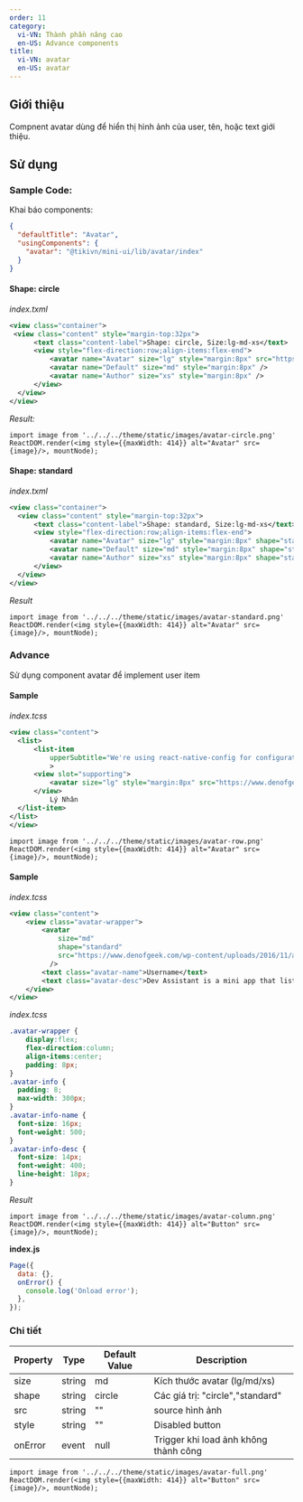 ```yaml
---
order: 11
category:
  vi-VN: Thành phần nâng cao
  en-US: Advance components
title:
  vi-VN: avatar
  en-US: avatar
---
```


## Giới thiệu

Compnent avatar dùng để hiển thị hình ảnh của user, tên, hoặc text giới thiệu.

## Sử dụng

### Sample Code:
Khai báo components:
```json
{
  "defaultTitle": "Avatar",
  "usingComponents": {
    "avatar": "@tikivn/mini-ui/lib/avatar/index"
  }
}
```

#### Shape: circle

*index.txml*
```xml
<view class="container">
 <view class="content" style="margin-top:32px">
      <text class="content-label">Shape: circle, Size:lg-md-xs</text>
      <view style="flex-direction:row;align-items:flex-end">
          <avatar name="Avatar" size="lg" style="margin:8px" src="https://www.denofgeek.com/wp-content/uploads/2016/11/avatar-sequel.jpg"/>
          <avatar name="Default" size="md" style="margin:8px" />
          <avatar name="Author" size="xs" style="margin:8px" />
      </view>
  </view>
</view>
```

*Result:*
```__react
import image from '../../../theme/static/images/avatar-circle.png'
ReactDOM.render(<img style={{maxWidth: 414}} alt="Avatar" src={image}/>, mountNode);
```

#### Shape: standard

*index.txml*
```xml
<view class="container">
  <view class="content" style="margin-top:32px">
      <text class="content-label">Shape: standard, Size:lg-md-xs</text>
      <view style="flex-direction:row;align-items:flex-end">
          <avatar name="Avatar" size="lg" style="margin:8px" shape="standard" src="https://www.denofgeek.com/wp-content/uploads/2016/11/avatar-sequel.jpg"/>
          <avatar name="Default" size="md" style="margin:8px" shape="standard"/>
          <avatar name="Author" size="xs" style="margin:8px" shape="standard"/>
      </view>
  </view>
</view>
```
*Result*
```__react
import image from '../../../theme/static/images/avatar-standard.png'
ReactDOM.render(<img style={{maxWidth: 414}} alt="Avatar" src={image}/>, mountNode);
```

### Advance
Sử dụng component avatar để implement user item

#### Sample
*index.tcss*
```xml
<view class="content">
  <list>
      <list-item
          upperSubtitle="We're using react-native-config for configuration, so to make android work with config we need to add below line to android/app/build.gradle"
          >
      <view slot="supporting">
          <avatar size="lg" style="margin:8px" src="https://www.denofgeek.com/wp-content/uploads/2016/11/avatar-sequel.jpg"/>
      </view>
          Lý Nhân
  </list-item>
</list>
</view>
```

```__react
import image from '../../../theme/static/images/avatar-row.png'
ReactDOM.render(<img style={{maxWidth: 414}} alt="Avatar" src={image}/>, mountNode);
```

#### Sample
*index.tcss*
```xml
<view class="content">
    <view class="avatar-wrapper">
        <avatar 
            size="md" 
            shape="standard"
            src="https://www.denofgeek.com/wp-content/uploads/2016/11/avatar-sequel.jpg"
          />
        <text class="avatar-name">Username</text>
        <text class="avatar-desc">Dev Assistant is a mini app that lists all mini apps of a developer which are build on tiki-studio</text>
    </view>
</view>
```
*index.tcss*
```css
.avatar-wrapper {
    display:flex;
    flex-direction:column;
    align-items:center;
    padding: 8px;
}
.avatar-info {
  padding: 8;
  max-width: 300px;
}
.avatar-info-name {
  font-size: 16px;
  font-weight: 500;
}
.avatar-info-desc {
  font-size: 14px;
  font-weight: 400;
  line-height: 18px;
}
```
*Result*

```__react
import image from '../../../theme/static/images/avatar-column.png'
ReactDOM.render(<img style={{maxWidth: 414}} alt="Button" src={image}/>, mountNode);
```

**index.js**
```js
Page({
  data: {},
  onError() {
    console.log('Onload error');
  },
});
```

### Chi tiết

| Property | Type    | Default Value | Description                                       |
| -------- | ------- | ------------- | ------------------------------------------------- |
| size     | string  | md          | Kích thước avatar (lg/md/xs)                      |
| shape    | string  | circle      | Các giá trị: "circle","standard"                  |
| src      | string  | ""            | source hình ảnh                                   |
| style    | string  | ""            | Disabled button                                   |
| onError  | event   | null          | Trigger khi load ảnh không thành công             |

```__react
import image from '../../../theme/static/images/avatar-full.png'
ReactDOM.render(<img style={{maxWidth: 414}} alt="Button" src={image}/>, mountNode);
```
